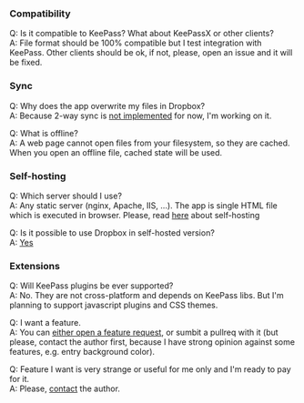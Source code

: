 ### Compatibility
Q: Is it compatible to KeePass? What about KeePassX or other clients?  
A: File format should be 100% compatible but I test integration with KeePass. Other clients should be ok, if not, please, open an issue and it will be fixed.  

### Sync
Q: Why does the app overwrite my files in Dropbox?  
A: Because 2-way sync is [not implemented](https://github.com/antelle/keeweb#known-issues) for now, I'm working on it.  

Q: What is offline?  
A: A web page cannot open files from your filesystem, so they are cached. When you open an offline file, cached state will be used.  

### Self-hosting
Q: Which server should I use?  
A: Any static server (nginx, Apache, IIS, ...). The app is single HTML file which is executed in browser. Please, read [here](https://github.com/antelle/keeweb#self-hosting) about self-hosting  

Q: Is it possible to use Dropbox in self-hosted version?  
A: [Yes](https://github.com/antelle/keeweb/issues/19#issuecomment-154710697)  

### Extensions
Q: Will KeePass plugins be ever supported?  
A: No. They are not cross-platform and depends on KeePass libs. But I'm planning to support javascript plugins and CSS themes.  

Q: I want a feature.  
A: You can [either open a feature request](https://github.com/antelle/keeweb/issues/new?title=[Feature%20request]%20), or sumbit a pullreq with it (but please, contact the author first, because I have strong opinion against some features, e.g. entry background color).  

Q: Feature I want is very strange or useful for me only and I'm ready to pay for it.  
A: Please, [contact](http://antelle.net/) the author.  